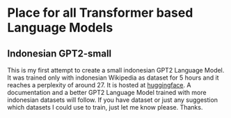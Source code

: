 # Place for all Transformer based Language Models

## Indonesian GPT2-small
This is my first attempt to create a small indonesian GPT2 Language Model. It was trained only with indonesian 
Wikipedia as dataset for 5 hours and it reaches a perplexity of around 27. It is hosted at 
[huggingface](https://huggingface.co/cahya/gpt2-small-indonesian-522M). A documentation and a better GPT2 Language Model 
trained with more indonesian datasets will follow. If you have dataset or just any suggestion which datasets 
I could use to train, just let me know please. Thanks.
